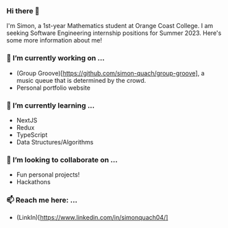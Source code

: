 ### Hi there 👋

I'm Simon, a 1st-year Mathematics student at Orange Coast College. I am seeking Software Engineering internship positions for Summer 2023. Here's some more information about me!

### 🔭 I’m currently working on ...
- (Group Groove)[https://github.com/simon-quach/group-groove], a music queue that is determined by the crowd.
- Personal portfolio website

### 🌱 I’m currently learning ...
- NextJS
- Redux
- TypeScript
- Data Structures/Algorithms

### 👯 I’m looking to collaborate on ...
- Fun personal projects!
- Hackathons

### 📫 Reach me here: ...
- (LinkIn)[https://www.linkedin.com/in/simonquach04/]
